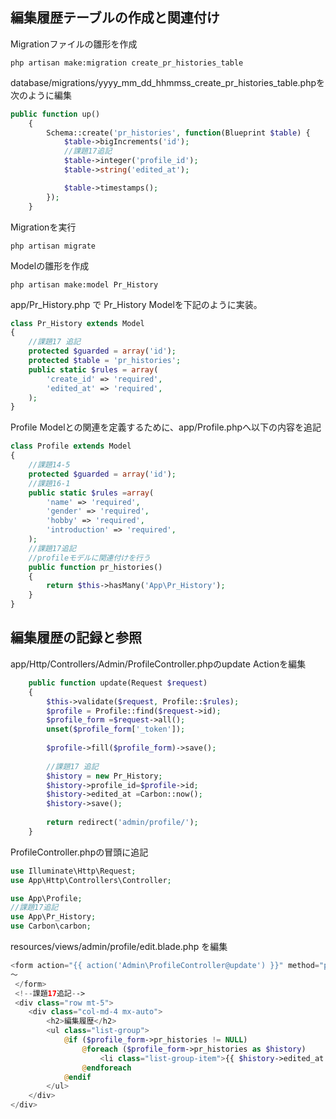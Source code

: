 ## 編集履歴テーブルの作成と関連付け
Migrationファイルの雛形を作成  
```
php artisan make:migration create_pr_histories_table
```
database/migrations/yyyy_mm_dd_hhmmss_create_pr_histories_table.phpを次のように編集
``` php
public function up()
    {
        Schema::create('pr_histories', function(Blueprint $table) {
            $table->bigIncrements('id');
            //課題17追記
            $table->integer('profile_id');
            $table->string('edited_at');

            $table->timestamps();
        });
    }
```
Migrationを実行  
```
php artisan migrate
```  
Modelの雛形を作成
```
php artisan make:model Pr_History
```
app/Pr_History.php で Pr_History Modelを下記のように実装。
```php
class Pr_History extends Model
{
    //課題17 追記
    protected $guarded = array('id');
    protected $table = 'pr_histories';
    public static $rules = array(
        'create_id' => 'required',
        'edited_at' => 'required',
    );
}
```
Profile Modelとの関連を定義するために、app/Profile.phpへ以下の内容を追記
```php
class Profile extends Model
{
    //課題14-5
    protected $guarded = array('id');
    //課題16-1
    public static $rules =array(
        'name' => 'required',
        'gender' => 'required',
        'hobby' => 'required',
        'introduction' => 'required',
    );
    //課題17追記
    //profileモデルに関連付けを行う
    public function pr_histories()
    {
        return $this->hasMany('App\Pr_History');
    }
}
```
## 編集履歴の記録と参照
app/Http/Controllers/Admin/ProfileController.phpのupdate Actionを編集
```php
    public function update(Request $request)
    {
        $this->validate($request, Profile::$rules);
        $profile = Profile::find($request->id);
        $profile_form =$request->all();
        unset($profile_form['_token']);
        
        $profile->fill($profile_form)->save();
        
        //課題17 追記
        $history = new Pr_History;
        $history->profile_id=$profile->id;
        $history->edited_at =Carbon::now();
        $history->save();
        
        return redirect('admin/profile/');
    }
```
ProfileController.phpの冒頭に追記
```php
use Illuminate\Http\Request;
use App\Http\Controllers\Controller;

use App\Profile;
//課題17追記
use App\Pr_History;
use Carbon\carbon;
```
resources/views/admin/profile/edit.blade.php を編集
```php
<form action="{{ action('Admin\ProfileController@update') }}" method="post" enctype="multipart/form-data">
～
 </form>
 <!--課題17追記-->
 <div class="row mt-5">
    <div class="col-md-4 mx-auto">
        <h2>編集履歴</h2>
        <ul class="list-group">
            @if ($profile_form->pr_histories != NULL)
                @foreach ($profile_form->pr_histories as $history)
                    <li class="list-group-item">{{ $history->edited_at }}</li>
                @endforeach
            @endif
        </ul>
    </div>
</div>
```